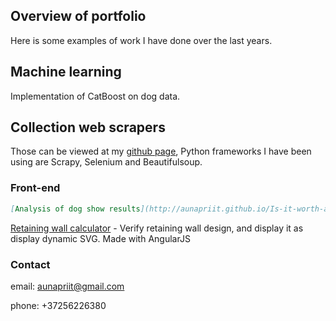 ## Overview of portfolio

Here is some examples of work I have done over the last years.

## Machine learning

Implementation of CatBoost on dog data.

## Collection web scrapers

Those can be viewed at my [github page](https://github.com/aunapriit/veebironijad), Python frameworks I have been using are Scrapy, Selenium and Beautifulsoup.

### Front-end

```markdown
[Analysis of dog show results](http://aunapriit.github.io/Is-it-worth-attending-dog-show-in-Estonia--using-CatBoost-on-dogs.html)  - Vizualisation of predicted and real dog show results in dynamic Plotly chart. Made with PlotlyJS and pure javascript.
```

[Retaining wall calculator](http://www.m3.ee/rw) - Verify retaining wall design, and display it as display dynamic SVG. Made with AngularJS 

### Contact

email: aunapriit@gmail.com

phone: +37256226380
